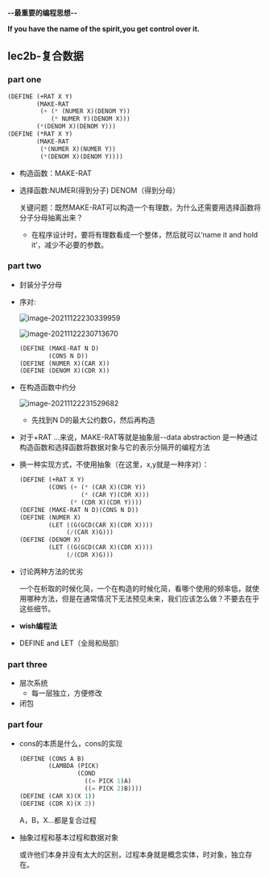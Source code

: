 **--最重要的编程思想--**

**If you have the name of the spirit,you get control over it.**

## lec2b-复合数据

### part one

```lisp
(DEFINE (+RAT X Y)
        (MAKE-RAT
         (+ (* (NUMER X)(DENOM Y))
            (* NUMER Y)(DENOM X)))
        (*(DENOM X)(DENOM Y)))
(DEFINE (*RAT X Y)
        (MAKE-RAT
         (*(NUMER X)(NUMER Y))
         (*(DENOM X)(DENOM Y))))
```

* 构造函数：MAKE-RAT

* 选择函数:NUMER(得到分子)  DENOM（得到分母）

  关键问题：既然MAKE-RAT可以构造一个有理数，为什么还需要用选择函数将分子分母抽离出来？

  * 在程序设计时，要将有理数看成一个整体，然后就可以‘name it and hold it’，减少不必要的参数。

### part two

* 封装分子分母

* 序对:

  ![image-20211122230339959](C:\Users\zhangxinyu\AppData\Roaming\Typora\typora-user-images\image-20211122230339959.png)

  ![image-20211122230713670](C:\Users\zhangxinyu\AppData\Roaming\Typora\typora-user-images\image-20211122230713670.png)

  ```lisp
  (DEFINE (MAKE-RAT N D)
          (CONS N D))
  (DEFINE (NUMER X)(CAR X))
  (DEFINE (DENOM X)(CDR X))
  ```

* 在构造函数中约分

  ![image-20211122231529682](C:\Users\zhangxinyu\AppData\Roaming\Typora\typora-user-images\image-20211122231529682.png)

  * 先找到N D的最大公约数G，然后再构造

* 对于+RAT ...来说，MAKE-RAT等就是抽象层--data abstraction 是一种通过构造函数和选择函数将数据对象与它的表示分隔开的编程方法

* 换一种实现方式，不使用抽象（在这里，x,y就是一种序对）：

  ```lisp
  (DEFINE (+RAT X Y)
          (CONS (+ (* (CAR X)(CDR Y))
                   (* (CAR Y)(CDR X)))
                (* (CDR X)(CDR Y))))
  (DEFINE (MAKE-RAT N D)(CONS N D))
  (DEFINE (NUMER X)
          (LET ((G(GCD(CAR X)(CDR X))))
               (/(CAR X)G)))
  (DEFINE (DENOM X)
          (LET ((G(GCD(CAR X)(CDR X))))
               (/(CDR X)G)))
  ```

* 讨论两种方法的优劣

  一个在析取的时候化简，一个在构造的时候化简，看哪个使用的频率低，就使用哪种方法，但是在通常情况下无法预见未来，我们应该怎么做？不要去在乎这些细节。

* **wish编程法**
* DEFINE and LET（全局和局部）

### part three

* 层次系统
  * 每一层独立，方便修改
* 闭包

### part four

* cons的本质是什么，cons的实现

  ```lisp
  (DEFINE (CONS A B)
          (LAMBDA (PICK)
                  (COND
                  	((= PICK 1)A)
                  	((= PICK 2)B))))
  (DEFINE (CAR X)(X 1))
  (DEFINE (CDR X)(X 2))
  ```

  A，B，X...都是复合过程

* 抽象过程和基本过程和数据对象

  或许他们本身并没有太大的区别，过程本身就是概念实体，时对象，独立存在。